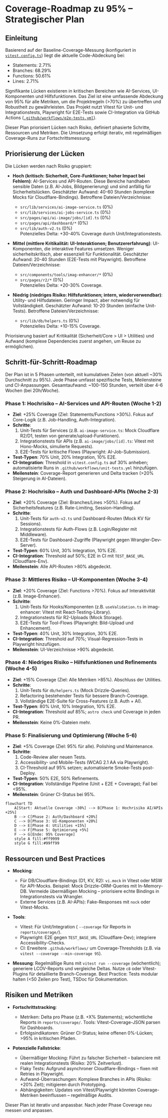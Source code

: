 # Coverage-Roadmap zu 95% – Strategischer Plan

## Einleitung

Basierend auf der Baseline-Coverage-Messung (konfiguriert in [`vitest.config.ts`](vitest.config.ts)) liegt die aktuelle Code-Abdeckung bei:  
- Statements: 2.71%  
- Branches: 68.29%  
- Functions: 50.61%  
- Lines: 2.71%  

Signifikante Lücken existieren in kritischen Bereichen wie AI-Services, UI-Komponenten und Hilfsfunktionen. Das Ziel ist eine umfassende Abdeckung von 95% für alle Metriken, um die Projektregeln (>70%) zu übertreffen und Robustheit zu gewährleisten. Das Projekt nutzt Vitest für Unit- und Integrationstests, Playwright für E2E-Tests sowie CI-Integration via GitHub Actions ([`.github/workflows/e2e-tests.yml`](.github/workflows/e2e-tests.yml)).  

Dieser Plan priorisiert Lücken nach Risiko, definiert phasierte Schritte, Ressourcen und Metriken. Die Umsetzung erfolgt iterativ, mit regelmäßigen Coverage-Runs zur Fortschrittsmessung.

## Priorisierung der Lücken

Die Lücken werden nach Risiko gruppiert:  
- **Hoch (kritisch: Sicherheit, Core-Funktionen; hoher Impact bei Fehlern)**: AI-Services und API-Routen. Diese Bereiche handhaben sensible Daten (z.B. AI-Jobs, Bildgenerierung) und sind anfällig für Sicherheitslücken. Geschätzter Aufwand: 40-60 Stunden (komplexe Mocks für Cloudflare-Bindings). Betroffene Dateien/Verzeichnisse:  
  - `src/lib/services/ai-image-service.ts` (0%)  
  - `src/lib/services/ai-jobs-service.ts` (0%)  
  - `src/pages/api/ai-image/jobs/[id].ts` (0%)  
  - `src/pages/api/dashboard/*` (0%)  
  - `src/lib/auth-v2.ts` (0%)  
  Potenzielles Delta: +30-40% Coverage durch Unit/Integrationstests.  

- **Mittel (mittlere Kritikalität: UI-Interaktionen; Benutzererfahrung)**: UI-Komponenten, die interaktive Features umsetzen. Weniger sicherheitskritisch, aber essenziell für Funktionalität. Geschätzter Aufwand: 20-40 Stunden (E2E-Tests mit Playwright). Betroffene Dateien/Verzeichnisse:  
  - `src/components/tools/imag-enhancer/*` (0%)  
  - `src/pages/r2/*` (0%)  
  Potenzielles Delta: +20-30% Coverage.  

- **Niedrig (niedriges Risiko: Hilfsfunktionen; intern, wiederverwendbar)**: Utility- und Hilfsdateien. Geringer Impact, aber notwendig für Vollständigkeit. Geschätzter Aufwand: 10-20 Stunden (einfache Unit-Tests). Betroffene Dateien/Verzeichnisse:  
  - `src/lib/db/helpers.ts` (0%)  
  Potenzielles Delta: +10-15% Coverage.  

Priorisierung basiert auf Kritikalität (Sicherheit/Core > UI > Utilities) und Aufwand (komplexe Dependencies zuerst angehen, um Reuse zu ermöglichen).

## Schritt-für-Schritt-Roadmap

Der Plan ist in 5 Phasen unterteilt, mit kumulativen Zielen (von aktuell ~30% Durchschnitt zu 95%). Jede Phase umfasst spezifische Tests, Meilensteine und CI-Anpassungen. Gesamtaufwand: ~100-150 Stunden, verteilt über 4-6 Wochen (bei 20h/Woche).

### Phase 1: Hochrisiko – AI-Services und API-Routen (Woche 1-2)
- **Ziel**: +25% Coverage (Ziel: Statements/Functions >30%). Fokus auf Core-Logik (z.B. Job-Handling, Auth-Integration).  
- **Schritte**:  
  1. Unit-Tests für Services (z.B. `ai-image-service.ts`: Mock Cloudflare R2/D1, testen von generate/upload-Funktionen).  
  2. Integrationstests für APIs (z.B. `ai-image/jobs/[id].ts`: Vitest mit Hono-Mocks, simulierte Requests).  
  3. E2E-Tests für kritische Flows (Playwright: AI-Job-Submission).  
- **Test-Typen**: 70% Unit, 20% Integration, 10% E2E.  
- **CI-Integration**: Threshold in `vitest.config.ts` auf 30% anheben; automatisierte Runs in `.github/workflows/unit-tests.yml` hinzufügen.  
- **Meilenstein**: Coverage-Report generieren und Delta tracken (>20% Steigerung in AI-Dateien).  

### Phase 2: Hochrisiko – Auth und Dashboard-APIs (Woche 2-3)
- **Ziel**: +20% Coverage (Ziel: Branches/Lines >50%). Fokus auf Sicherheitsfeatures (z.B. Rate-Limiting, Session-Handling).  
- **Schritte**:  
  1. Unit-Tests für `auth-v2.ts` und Dashboard-Routen (Mock KV für Sessions).  
  2. Integrationstests für Auth-Flows (z.B. Login/Register mit Middleware).  
  3. E2E-Tests für Dashboard-Zugriffe (Playwright gegen Wrangler-Dev-Server).  
- **Test-Typen**: 60% Unit, 30% Integration, 10% E2E.  
- **CI-Integration**: Threshold auf 50%; E2E in CI mit `TEST_BASE_URL` (Cloudflare-Env).  
- **Meilenstein**: Alle API-Routen >80% abgedeckt.  

### Phase 3: Mittleres Risiko – UI-Komponenten (Woche 3-4)
- **Ziel**: +20% Coverage (Ziel: Functions >70%). Fokus auf Interaktivität (z.B. Image-Enhancer).  
- **Schritte**:  
  1. Unit-Tests für Hooks/Komponenten (z.B. `useValidation.ts` in imag-enhancer: Vitest mit React-Testing-Library).  
  2. Integrationstests für R2-Uploads (Mock Storage).  
  3. E2E-Tests für Tool-Flows (Playwright: Bild-Upload und Enhancement).  
- **Test-Typen**: 40% Unit, 30% Integration, 30% E2E.  
- **CI-Integration**: Threshold auf 70%; Visual-Regression-Tests in Playwright hinzufügen.  
- **Meilenstein**: UI-Verzeichnisse >90% abgedeckt.  

### Phase 4: Niedriges Risiko – Hilfsfunktionen und Refinements (Woche 4-5)
- **Ziel**: +15% Coverage (Ziel: Alle Metriken >85%). Abschluss der Utilities.  
- **Schritte**:  
  1. Unit-Tests für `db/helpers.ts` (Mock Drizzle-Queries).  
  2. Refactoring bestehender Tests für bessere Branch-Coverage.  
  3. Vollständige E2E-Suite für Cross-Features (z.B. Auth + AI).  
- **Test-Typen**: 80% Unit, 10% Integration, 10% E2E.  
- **CI-Integration**: Threshold auf 85%; `astro check` und Coverage in jeden PR.  
- **Meilenstein**: Keine 0%-Dateien mehr.  

### Phase 5: Finalisierung und Optimierung (Woche 5-6)
- **Ziel**: +5% Coverage (Ziel: 95% für alle). Polishing und Maintenance.  
- **Schritte**:  
  1. Code-Review aller neuen Tests.  
  2. Accessibility- und Mobile-Tests (WCAG 2.1 AA via Playwright).  
  3. CI-Threshold auf 95% setzen; automatisierte Smoke-Tests post-Deploy.  
- **Test-Typen**: 50% E2E, 50% Refinements.  
- **CI-Integration**: Vollständige Pipeline (Unit + E2E + Coverage); Fail bei <95%.  
- **Meilenstein**: Grüner CI-Status bei 95%.  

```mermaid
flowchart TD
    A[Start: Aktuelle Coverage ~30%] --> B[Phase 1: Hochrisiko AI/APIs +25%]
    B --> C[Phase 2: Auth/Dashboard +20%]
    C --> D[Phase 3: UI-Komponenten +20%]
    D --> E[Phase 4: Utilities +15%]
    E --> F[Phase 5: Optimierung +5%]
    F --> G[Ende: 95% Coverage]
    style A fill:#ff9999
    style G fill:#99ff99
```

## Ressourcen und Best Practices

- **Mocking**:  
  - Für DB/Cloudflare-Bindings (D1, KV, R2): `vi.mock` in Vitest oder MSW für API-Mocks. Beispiel: Mock Drizzle-ORM-Queries mit In-Memory-DB. Vermeide übermäßigen Mocking – priorisiere echte Bindings in Integrationstests via Wrangler.  
  - Externe Services (z.B. AI-APIs): Fake-Responses mit `nock` oder Vitest-Mocks.  

- **Tools**:  
  - Vitest: Für Unit/Integration ( `--coverage` für Reports in `reports/coverage/`).  
  - Playwright: E2E gegen `TEST_BASE_URL` (Cloudflare-Dev); integriere Accessibility-Checks.  
  - CI: Erweitere `.github/workflows/` um Coverage-Thresholds (z.B. via `vitest --coverage --min-coverage 95`).  

- **Messung**: Regelmäßige Runs mit `vitest run --coverage` (wöchentlich); generiere LCOV-Reports und vergleiche Deltas. Nutze `c8` oder Vitest-Plugins für detaillierte Branch-Coverage. Best Practice: Tests modular halten (<50 Zeilen pro Test), TSDoc für Dokumentation.

## Risiken und Metriken

- **Fortschrittstracking**:  
  - Metriken: Delta pro Phase (z.B. +X% Statements); wöchentliche Reports in `reports/coverage/`. Tools: Vitest-Coverage-JSON parsen für Dashboards.  
  - Erfolgsindikatoren: Grüner CI-Status; keine offenen 0%-Lücken; >95% in kritischen Pfaden.  

- **Potenzielle Fallstricke**:  
  - Übermäßiger Mocking: Führt zu falscher Sicherheit – balanciere mit realen Integrationstests (Risiko: 20% Zeitverlust).  
  - Flaky Tests: Aufgrund asynchroner Cloudflare-Bindings – fixen mit Retries in Playwright.  
  - Aufwand-Überraschungen: Komplexe Branches in APIs (Risiko: +20% Zeit); mitigieren durch Prototyping.  
  - Abhängigkeiten: Updates von Vitest/Playwright könnten Coverage-Metriken beeinflussen – regelmäßige Audits.  

Dieser Plan ist iterativ und anpassbar. Nach jeder Phase Coverage neu messen und anpassen.